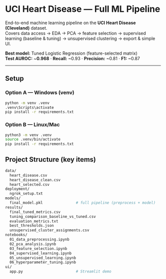 # UCI Heart Disease — Full ML Pipeline

End-to-end machine learning pipeline on the **UCI Heart Disease (Cleveland)** dataset.  
Covers data access → EDA → PCA → feature selection → supervised learning (baseline & tuning) → unsupervised clustering → export & simple UI.

**Best model:** Tuned Logistic Regression (feature-selected matrix)  
**Test AUROC:** ~**0.968** · **Recall:** ~0.93 · **Precision:** ~0.81 · **F1:** ~0.87

---

##  Setup

### Option A — Windows (venv)
```bash
python -m venv .venv
.venv\Scripts\activate
pip install -r requirements.txt
```
### Option B — Linux/Mac
```bash
python3 -m venv .venv
source .venv/bin/activate
pip install -r requirements.txt
```
##  Project Structure (key items)
```bash
data/
  heart_disease.csv
  heart_disease_clean.csv
  heart_selected.csv
deployment/
  ngrok_setup.txt
models/
  final_model.pkl               # full pipeline (preprocess + model)
results/
  final_tuned_metrics.csv
  tuning_comparison_baseline_vs_tuned.csv
  evaluation_metrics.txt
  best_thresholds.json
  unsupervised_cluster_assignments.csv
notebooks/
  01_data_preprocessing.ipynb
  02_pca_analysis.ipynb
  03_feature_selection.ipynb
  04_supervised_learning.ipynb
  05_unsupervised_learning.ipynb
  06_hyperparameter_tuning.ipynb
ui/
  app.py                        # Streamlit demo
```

